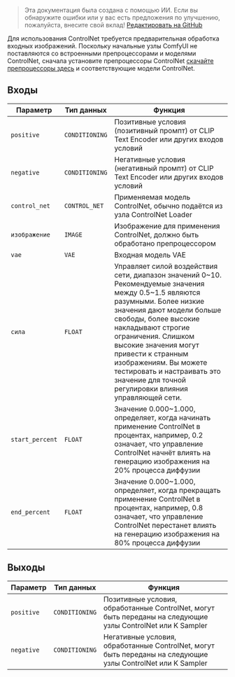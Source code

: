 > Эта документация была создана с помощью ИИ. Если вы обнаружите ошибки или у вас есть предложения по улучшению, пожалуйста, внесите свой вклад! [Редактировать на GitHub](https://github.com/Comfy-Org/embedded-docs/blob/main/comfyui_embedded_docs/docs/ControlNetApply/ru.md)

Для использования ControlNet требуется предварительная обработка входных изображений. Поскольку начальные узлы ComfyUI не поставляются со встроенными препроцессорами и моделями ControlNet, сначала установите препроцессоры ControlNet [скачайте препроцессоры здесь](https://github.com/Fannovel16/comfy_controlnet_preprocessors) и соответствующие модели ControlNet.

## Входы

| Параметр | Тип данных | Функция |
| --- | --- | --- |
| `positive` | `CONDITIONING` | Позитивные условия (позитивный промпт) от CLIP Text Encoder или других входов условий |
| `negative` | `CONDITIONING` | Негативные условия (негативный промпт) от CLIP Text Encoder или других входов условий |
| `control_net` | `CONTROL_NET` | Применяемая модель ControlNet, обычно подаётся из узла ControlNet Loader |
| `изображение` | `IMAGE` | Изображение для применения ControlNet, должно быть обработано препроцессором |
| `vae` | `VAE` | Входная модель VAE |
| `сила` | `FLOAT` | Управляет силой воздействия сети, диапазон значений 0~10. Рекомендуемые значения между 0.5~1.5 являются разумными. Более низкие значения дают модели больше свободы, более высокие накладывают строгие ограничения. Слишком высокие значения могут привести к странным изображениям. Вы можете тестировать и настраивать это значение для точной регулировки влияния управляющей сети. |
| `start_percent` | `FLOAT` | Значение 0.000~1.000, определяет, когда начинать применение ControlNet в процентах, например, 0.2 означает, что управление ControlNet начнёт влиять на генерацию изображения на 20% процесса диффузии |
| `end_percent` | `FLOAT` | Значение 0.000~1.000, определяет, когда прекращать применение ControlNet в процентах, например, 0.8 означает, что управление ControlNet перестанет влиять на генерацию изображения на 80% процесса диффузии |

## Выходы

| Параметр | Тип данных | Функция |
| --- | --- | --- |
| `positive` | `CONDITIONING` | Позитивные условия, обработанные ControlNet, могут быть переданы на следующие узлы ControlNet или K Sampler |
| `negative` | `CONDITIONING` | Негативные условия, обработанные ControlNet, могут быть переданы на следующие узлы ControlNet или K Sampler |

